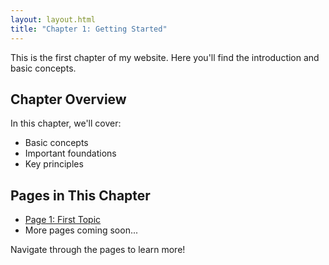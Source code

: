```yaml
---
layout: layout.html
title: "Chapter 1: Getting Started"
---
```


This is the first chapter of my website. Here you'll find the introduction and basic concepts.

## Chapter Overview

In this chapter, we'll cover:
- Basic concepts
- Important foundations
- Key principles

## Pages in This Chapter

- [Page 1: First Topic](page-1/)
- More pages coming soon...

Navigate through the pages to learn more!
